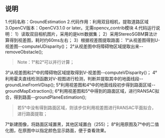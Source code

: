 ## 说明 ##
1.代码名称：GroundEstimation
2.代码作用：利用双目相机，提取道路区域
3.OpenCV版本：OpenCV3.1.0 or later。无需opencv_contrib模块
4.代码运行说明：
1）读取双目相机图片，采用的是kitti数据集；
2）采用StereoSGBM算法计算得到视差图，耗时约60ms左右；
3）根据视差图提取路面：
1°从视差图得到U-视差图--computeUDisparity()；
2°从视差图中将障碍物区域提取出来--removeObstacle();
> Note：1°和2°可以并行计算；

3°从视差图和2°中的障碍物区域提取得到V-视差图--computeVDisparity()；
4°利用霍夫直线检测函数对V-视图进行检测，判断并提取其中的地面线段--groundLineFromVDisp();
5°利用视差图和4°中的地面线段初步得到路面区域--groundMapExtraction();
6°利用视差图和5°中得到的路面区域，进行RANSAC拟合，得到路面--groundPlaneEstimation();
> 若5°中没有得到路面区域，则该步仅利用视差图进行RANSAC平面拟合，进行路面提取；

7°新建图像，将路面区域置黑，其他区域置白（255）；
8°利用原图及7°中的二值化图，在原图中以指定颜色显示路面，便于查看效果。